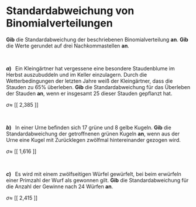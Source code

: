 <!--
version:  0.0.1

language: de

@style
input {
    text-align: center;
}
@end

formula: \carry   \textcolor{red}{\scriptsize #1}
formula: \digit   \rlap{\carry{#1}}\phantom{#2}#2
formula: \permil  \text{‰}

import: https://raw.githubusercontent.com/LiaTemplates/Tikz-Jax/main/README.md

script: https://cdn.jsdelivr.net/gh/LiaTemplates/Tikz-Jax@main/dist/index.js



tags: Binomialverteilung, Standardabweichung, sehr leicht, sehr niedrig, Angeben

comment: Wie groß wäre die Standardabweichung für die beschriebene Binomialverteilung?

author: Martin Lommatzsch

-->




# Standardabweichung von Binomialverteilungen

**Gib** die Standardabweichung der beschriebenen Binomialverteilung **an**. **Gib** die Werte gerundet auf drei Nachkommastellen **an**.

<br>

__$a)\;\;$__ Ein Kleingärtner hat vergessene eine besondere Staudenblume im Herbst auszubuddeln und im Keller einzulagern. Durch die Wetterbedingungen der letzten Jahre weiß der Kleingärtner, dass die Stauden zu $65\%$ überleben. **Gib** die Standardabweichung für das Überleben der Stauden **an**, wenn er insgesamt $25$ dieser Stauden gepflanzt hat.

$\sigma \approx$ [[  2,385  ]]

<br>

__$b)\;\;$__ In einer Urne befinden sich $17$ grüne und $8$ gelbe Kugeln. **Gib** die Standardabweichung der getroffnenen grünen Kugeln **an**, wenn aus der Urne eine Kugel mit Zurücklegen zwölfmal hintereinander gezogen wird.

$\sigma \approx$ [[  1,616  ]]

<br>

__$c)\;\;$__ Es wird mit einem zwölfseitigen Würfel gewürfelt, bei beim erwürfeln einer Primzahl der Wurf als gewonnen gilt. **Gib** die Standardabweichung für die Anzahl der Gewinne nach $24$ Würfen **an**.

$\sigma \approx$ [[  2,415  ]]


<br>
<br>
<br>
<br>
<br>